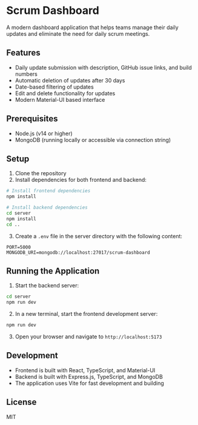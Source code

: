 # Scrum Dashboard

A modern dashboard application that helps teams manage their daily updates and eliminate the need for daily scrum meetings.

## Features

- Daily update submission with description, GitHub issue links, and build numbers
- Automatic deletion of updates after 30 days
- Date-based filtering of updates
- Edit and delete functionality for updates
- Modern Material-UI based interface

## Prerequisites

- Node.js (v14 or higher)
- MongoDB (running locally or accessible via connection string)

## Setup

1. Clone the repository
2. Install dependencies for both frontend and backend:

```bash
# Install frontend dependencies
npm install

# Install backend dependencies
cd server
npm install
cd ..
```

3. Create a `.env` file in the server directory with the following content:
```
PORT=5000
MONGODB_URI=mongodb://localhost:27017/scrum-dashboard
```

## Running the Application

1. Start the backend server:
```bash
cd server
npm run dev
```

2. In a new terminal, start the frontend development server:
```bash
npm run dev
```

3. Open your browser and navigate to `http://localhost:5173`

## Development

- Frontend is built with React, TypeScript, and Material-UI
- Backend is built with Express.js, TypeScript, and MongoDB
- The application uses Vite for fast development and building

## License

MIT
